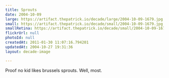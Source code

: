 ```yaml
---
title: Sprouts
date: 2004-10-09
large: https://artifact.thepatrick.io/decade/large/2004-10-09-1679.jpg
small: https://artifact.thepatrick.io/decade/small/2004-10-09-1679.jpg
smallRetina: https://artifact.thepatrick.io/decade/small/2004-10-09-1679@2x.jpg
flickrUrl: null
photoId: null
createdAt: 2011-01-30 11:07:16.794201
updatedAt: 2004-10-27 19:31:36
layout: decade-image

---
```

Proof no kid likes brussels sprouts. Well, most.
